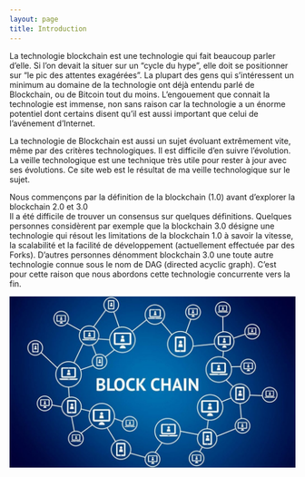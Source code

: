 ```yaml
---
layout: page
title: Introduction
---
```


La technologie blockchain est une technologie qui fait beaucoup parler d’elle. Si l’on devait la situer sur un “cycle du hype”, elle doit se positionner sur “le pic des attentes exagérées”. La plupart des gens qui s’intéressent un minimum au domaine de la technologie ont déjà entendu parlé de Blockchain, ou de Bitcoin tout du moins. 
L’engouement que connait la technologie est immense, non sans raison car la technologie a un énorme potentiel dont certains disent qu’il est aussi important que celui de l’avénement d’Internet. 

La technologie de Blockchain est aussi un sujet évoluant extrêmement vite, même par des critères technologiques. Il est difficile d’en suivre l’évolution. La veille technologique est une technique très utile pour rester à jour avec ses évolutions. Ce site web est le résultat de ma veille technologique sur le sujet. 

Nous commençons par la définition de la blockchain (1.0) avant d’explorer la blockchain 2.0 et 3.0  
Il a été difficile de trouver un consensus sur quelques définitions. Quelques personnes considèrent par exemple que la blockchain 3.0 désigne une technologie qui résout les limitations de la blockchain 1.0 à savoir la vitesse, la scalabilité et la facilité de développement (actuellement effectuée par des Forks). D’autres personnes dénomment blockchain 3.0 une toute autre technologie connue sous le nom de DAG (directed acyclic graph). C’est pour cette raison que nous abordons cette technologie concurrente vers la fin. 

![blockchain](/Images/blockchain.jpg)
